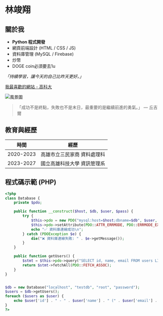 # 林竣翔

## 關於我
- **Python 程式開發**  
- 網頁前端設計 (HTML / CSS / JS)  
- 資料庫管理 (MySQL / Firebase)
- 炒幣
- DOGE coin必須要去1u

_「持續學習，讓今天的自己比昨天更好。」_

[我最喜歡的網站 - 高科大]([https://www.nkust.edu.tw/])

![風景圖](https://picsum.photos/600/300)

> 「成功不是終點，失敗也不是末日，最重要的是繼續前進的勇氣。」 — 丘吉爾

## 教育與經歷

| 時間 | 經歷 |
|------|------|
| 2020-2023 | 高雄市立三民家商 資料處理科 |
| 2023-2027 | 國立高雄科技大學 資訊管理系 |

## 程式碼示範 (PHP)
```php
<?php
class Database {
    private $pdo;

    public function __construct($host, $db, $user, $pass) {
        try {
            $this->pdo = new PDO("mysql:host=$host;dbname=$db", $user, $pass);
            $this->pdo->setAttribute(PDO::ATTR_ERRMODE, PDO::ERRMODE_EXCEPTION);
            echo "✅ 資料庫連線成功\n";
        } catch (PDOException $e) {
            die("❌ 資料庫連線失敗: " . $e->getMessage());
        }
    }

    public function getUsers() {
        $stmt = $this->pdo->query("SELECT id, name, email FROM users LIMIT 5");
        return $stmt->fetchAll(PDO::FETCH_ASSOC);
    }
}


$db = new Database("localhost", "testdb", "root", "password");
$users = $db->getUsers();
foreach ($users as $user) {
    echo $user['id'] . " - " . $user['name'] . " (" . $user['email'] . ")\n";
}
?>
